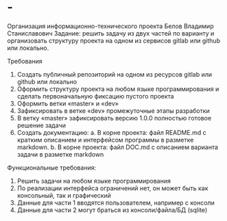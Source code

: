 # -
Организация информационно-технического проекта
Белов Владимир Станиславович
Задание: решить задачу из двух частей по варианту и организовать структуру проекта на одном из сервисов gitlab или github или локально.

Требования
1.	Создать публичный репозиторий на одном из ресурсов gitlab или github или локально
2.	Оформить структуру проекта на любом языке программирования и сделать первоначальную фиксацию пустого проекта
3.	Оформить ветки «master» и «dev»
4.	Зафиксировать в ветке «dev» промежуточные этапы разработки
5.	В ветку «master» зафиксировать версию 1.0.0 полностью готовое решение задачи
6.	Создать документацию:
a.	В корне проекта: файл README.md с кратким описанием и интерфейсом программы в разметке markdown.
b.	В корне проекта: файл DOC.md с описанием варианта задачи в разметке markdown

Функциональные требования:
1.	Решить задачи на любом языке программирования
2.	По реализации интерфейса ограничений нет, он может быть как консольный, так и графический
3.	Данные для части 1 вводятся пользователем, например с консоли
4.	Данные для части 2 могут браться из консоли/файла/БД (sqlite)
